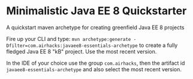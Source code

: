 # Minimalistic Java EE 8 Quickstarter

A quickstart maven archetype for creating greenfield Java EE 8 projects



Fire up your CLI and type:
```mvn archetype:generate -Dfilter=com.airhacks:javaee8-essentials-archetype```
to create a fully fledged Java EE 8 "kB" project. Use the most recent version.

In the IDE of your choice use the group ```com.airhacks```, then the artifact id ```javaee8-essentials-archetype``` and also select the most recent version.

